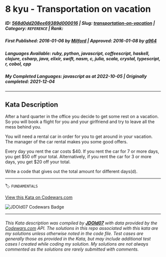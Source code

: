 # 8 kyu - Transportation on vacation 

##### **ID**: [568d0dd208ee69389d000016](https://www.codewars.com/kata/568d0dd208ee69389d000016) | **Slug**: [transportation-on-vacation](https://www.codewars.com/kata/568d0dd208ee69389d000016) | **Category**: `REFERENCE` | **Rank**: <span style="color:white">8 kyu</span>

##### **First Published**: 2016-01-06 ***by*** [Milford](https://www.codewars.com/users/Milford) | **Approved**: 2016-01-08 ***by*** [g964](https://www.codewars.com/users/g964)

##### **Languages Available**: ruby, python, javascript, coffeescript, haskell, clojure, csharp, java, elixir, swift, nasm, c, julia, scala, crystal, typescript, r, cobol, cpp

##### **My Completed Languages**: javascript ***as at*** 2022-10-05 | **Originally completed**: 2021-12-04

---

## Kata Description


After a hard quarter in the office you decide to get some rest on a vacation. So you will book a flight for you and your girlfriend and try to leave all the mess behind you.



You will need a rental car in order for you to get around in your vacation. The manager of the car rental makes you some good offers.



Every day you rent the car costs $40. If you rent the car for 7 or more days, you get $50 off your total. Alternatively, if you rent the car for 3 or more days, you get $20 off your total.



Write a code that gives out the total amount for different days(d).



---


🏷 `FUNDAMENTALS`


[View this Kata on Codewars.com](https://www.codewars.com/kata/568d0dd208ee69389d000016)

![](https://www.codewars.com/users/jdold07/badges/large "JDOld07 Codewars Badge")

---

###### *This Kata description was compiled by [**JDOld07**](https://tpstech.dev) with data provided by the [Codewars.com](https://www.codewars.com) API.  The solutions in this repo associated with this kata are my solutions unless otherwise noted in the code file.  Test cases are generally those as provided in the Kata, but may include additional test cases I created while coding my solution.  My solutions are not always commented as the solutions are rarely submitted with comments.*
